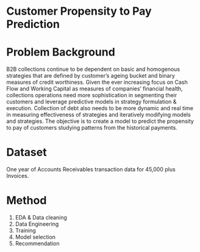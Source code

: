 # Customer Propensity to Pay Prediction

# Problem Background
B2B collections continue to be dependent on basic and homogenous strategies that are defined by customer’s ageing bucket and binary measures of credit worthiness. Given the ever increasing focus on Cash Flow and Working Capital as measures of companies’ financial health, collections operations need more sophistication in segmenting their customers and leverage predictive models in strategy formulation & execution. Collection of debt also needs to be more dynamic and real time in measuring effectiveness of strategies and iteratively modifying models and strategies. The objective is to create a model to predict the propensity to pay of customers studying patterns from the historical
payments.

# Dataset
One year of Accounts Receivables transaction data for 45,000 plus Invoices.

# Method
1. EDA & Data cleaning
2. Data Engineering
3. Training
4. Model selection
5. Recommendation

